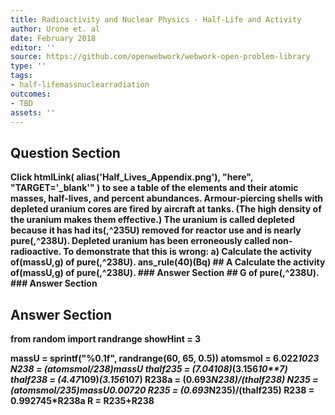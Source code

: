 ```yaml
---
title: Radioactivity and Nuclear Physics - Half-Life and Activity
author: Urone et. al
date: February 2018
editor: ''
source: https://github.com/openwebwork/webwork-open-problem-library
type: ''
tags:
- half-lifemassnuclearradiation
outcomes:
- TBD
assets: ''
---
```


## Question Section 

<b>
Click
 htmlLink( alias('Half_Lives_Appendix.png'), "here", "TARGET='_blank'" )
to see a table of the elements and their atomic masses, half-lives, and percent abundances.
Armour-piercing shells with depleted uranium cores are fired by aircraft at tanks. (The high density of the uranium makes them effective.) The uranium is called depleted because it has had its(,^235U) removed for reactor use and is nearly pure(,^238U). Depleted uranium has been erroneously called non-radioactive. To demonstrate that this is wrong: 
a) Calculate the activity of(massU,g) of pure(,^238U).
ans_rule(40)(Bq)
## A
Calculate the activity of(massU,g) of pure(,^238U).
### Answer Section
## G
of pure(,^238U).
### Answer Section


## Answer Section

from random import randrange
showHint = 3

massU = sprintf("%0.1f", randrange(60, 65, 0.5))
atomsmol = 6.022*10**23
N238 = (atomsmol/238)*massU
thalf235 = (7.04*10**8)*(3.156*10**7)
thalf238 = (4.47*10**9)*(3.156*10**7)
R238a = (0.693*N238)/(thalf238)
N235 = (atomsmol/235)*massU*0.00720
R235 = (0.693*N235)/(thalf235)
R238 = 0.992745*R238a
R = R235+R238
